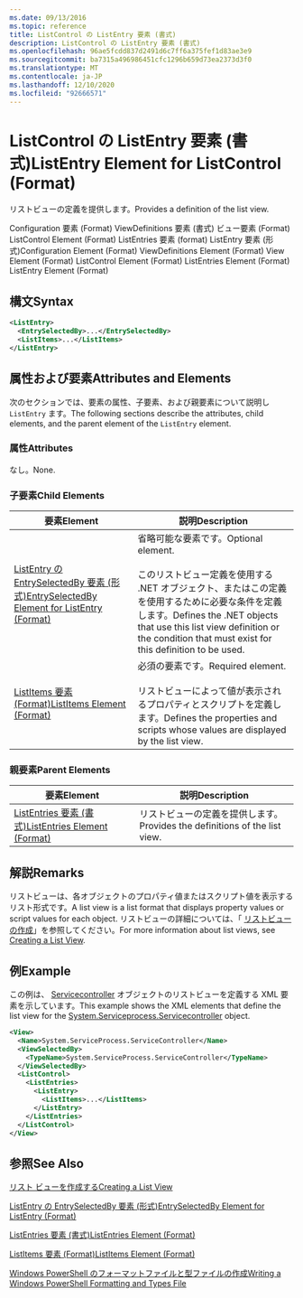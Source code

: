 ```yaml
---
ms.date: 09/13/2016
ms.topic: reference
title: ListControl の ListEntry 要素 (書式)
description: ListControl の ListEntry 要素 (書式)
ms.openlocfilehash: 96ae5fcdd837d2491d6c7ff6a375fef1d83ae3e9
ms.sourcegitcommit: ba7315a496986451cfc1296b659d73ea2373d3f0
ms.translationtype: MT
ms.contentlocale: ja-JP
ms.lasthandoff: 12/10/2020
ms.locfileid: "92666571"
---
```

# <a name="listentry-element-for-listcontrol-format"></a><span data-ttu-id="cc333-103">ListControl の ListEntry 要素 (書式)</span><span class="sxs-lookup"><span data-stu-id="cc333-103">ListEntry Element for ListControl (Format)</span></span>

<span data-ttu-id="cc333-104">リストビューの定義を提供します。</span><span class="sxs-lookup"><span data-stu-id="cc333-104">Provides a definition of the list view.</span></span>

<span data-ttu-id="cc333-105">Configuration 要素 (Format) ViewDefinitions 要素 (書式) ビュー要素 (Format) ListControl Element (Format) ListEntries 要素 (format) ListEntry 要素 (形式)</span><span class="sxs-lookup"><span data-stu-id="cc333-105">Configuration Element (Format) ViewDefinitions Element (Format) View Element (Format) ListControl Element (Format) ListEntries Element (Format) ListEntry Element (Format)</span></span>

## <a name="syntax"></a><span data-ttu-id="cc333-106">構文</span><span class="sxs-lookup"><span data-stu-id="cc333-106">Syntax</span></span>

```xml
<ListEntry>
  <EntrySelectedBy>...</EntrySelectedBy>
  <ListItems>...</ListItems>
</ListEntry>
```

## <a name="attributes-and-elements"></a><span data-ttu-id="cc333-107">属性および要素</span><span class="sxs-lookup"><span data-stu-id="cc333-107">Attributes and Elements</span></span>

<span data-ttu-id="cc333-108">次のセクションでは、要素の属性、子要素、および親要素について説明し `ListEntry` ます。</span><span class="sxs-lookup"><span data-stu-id="cc333-108">The following sections describe the attributes, child elements, and the parent element of the `ListEntry` element.</span></span>

### <a name="attributes"></a><span data-ttu-id="cc333-109">属性</span><span class="sxs-lookup"><span data-stu-id="cc333-109">Attributes</span></span>

<span data-ttu-id="cc333-110">なし。</span><span class="sxs-lookup"><span data-stu-id="cc333-110">None.</span></span>

### <a name="child-elements"></a><span data-ttu-id="cc333-111">子要素</span><span class="sxs-lookup"><span data-stu-id="cc333-111">Child Elements</span></span>

|<span data-ttu-id="cc333-112">要素</span><span class="sxs-lookup"><span data-stu-id="cc333-112">Element</span></span>|<span data-ttu-id="cc333-113">説明</span><span class="sxs-lookup"><span data-stu-id="cc333-113">Description</span></span>|
|-------------|-----------------|
|[<span data-ttu-id="cc333-114">ListEntry の EntrySelectedBy 要素 (形式)</span><span class="sxs-lookup"><span data-stu-id="cc333-114">EntrySelectedBy Element for ListEntry (Format)</span></span>](./entryselectedby-element-for-listentry-for-listcontrol-format.md)|<span data-ttu-id="cc333-115">省略可能な要素です。</span><span class="sxs-lookup"><span data-stu-id="cc333-115">Optional element.</span></span><br /><br /> <span data-ttu-id="cc333-116">このリストビュー定義を使用する .NET オブジェクト、またはこの定義を使用するために必要な条件を定義します。</span><span class="sxs-lookup"><span data-stu-id="cc333-116">Defines the .NET objects that use this list view definition or the condition that must exist for this definition to be used.</span></span>|
|[<span data-ttu-id="cc333-117">ListItems 要素 (Format)</span><span class="sxs-lookup"><span data-stu-id="cc333-117">ListItems Element (Format)</span></span>](./listitems-element-for-listentry-for-listcontrol-format.md)|<span data-ttu-id="cc333-118">必須の要素です。</span><span class="sxs-lookup"><span data-stu-id="cc333-118">Required element.</span></span><br /><br /> <span data-ttu-id="cc333-119">リストビューによって値が表示されるプロパティとスクリプトを定義します。</span><span class="sxs-lookup"><span data-stu-id="cc333-119">Defines the properties and scripts whose values are displayed by the list view.</span></span>|

### <a name="parent-elements"></a><span data-ttu-id="cc333-120">親要素</span><span class="sxs-lookup"><span data-stu-id="cc333-120">Parent Elements</span></span>

|<span data-ttu-id="cc333-121">要素</span><span class="sxs-lookup"><span data-stu-id="cc333-121">Element</span></span>|<span data-ttu-id="cc333-122">説明</span><span class="sxs-lookup"><span data-stu-id="cc333-122">Description</span></span>|
|-------------|-----------------|
|[<span data-ttu-id="cc333-123">ListEntries 要素 (書式)</span><span class="sxs-lookup"><span data-stu-id="cc333-123">ListEntries Element (Format)</span></span>](./listentries-element-for-listcontrol-format.md)|<span data-ttu-id="cc333-124">リストビューの定義を提供します。</span><span class="sxs-lookup"><span data-stu-id="cc333-124">Provides the definitions of the list view.</span></span>|

## <a name="remarks"></a><span data-ttu-id="cc333-125">解説</span><span class="sxs-lookup"><span data-stu-id="cc333-125">Remarks</span></span>

<span data-ttu-id="cc333-126">リストビューは、各オブジェクトのプロパティ値またはスクリプト値を表示するリスト形式です。</span><span class="sxs-lookup"><span data-stu-id="cc333-126">A list view is a list format that displays property values or script values for each object.</span></span> <span data-ttu-id="cc333-127">リストビューの詳細については、「 [リストビューの作成](./creating-a-list-view.md)」を参照してください。</span><span class="sxs-lookup"><span data-stu-id="cc333-127">For more information about list views, see [Creating a List View](./creating-a-list-view.md).</span></span>

## <a name="example"></a><span data-ttu-id="cc333-128">例</span><span class="sxs-lookup"><span data-stu-id="cc333-128">Example</span></span>

<span data-ttu-id="cc333-129">この例は、 [Servicecontroller](/dotnet/api/System.ServiceProcess.ServiceController) オブジェクトのリストビューを定義する XML 要素を示しています。</span><span class="sxs-lookup"><span data-stu-id="cc333-129">This example shows the XML elements that define the list view for the [System.Serviceprocess.Servicecontroller](/dotnet/api/System.ServiceProcess.ServiceController) object.</span></span>

```xml
<View>
  <Name>System.ServiceProcess.ServiceController</Name>
  <ViewSelectedBy>
    <TypeName>System.ServiceProcess.ServiceController</TypeName>
  </ViewSelectedBy>
  <ListControl>
    <ListEntries>
      <ListEntry>
        <ListItems>...</ListItems>
      </ListEntry>
    </ListEntries>
  </ListControl>
</View>
```

## <a name="see-also"></a><span data-ttu-id="cc333-130">参照</span><span class="sxs-lookup"><span data-stu-id="cc333-130">See Also</span></span>

[<span data-ttu-id="cc333-131">リスト ビューを作成する</span><span class="sxs-lookup"><span data-stu-id="cc333-131">Creating a List View</span></span>](./creating-a-list-view.md)

[<span data-ttu-id="cc333-132">ListEntry の EntrySelectedBy 要素 (形式)</span><span class="sxs-lookup"><span data-stu-id="cc333-132">EntrySelectedBy Element for ListEntry (Format)</span></span>](./entryselectedby-element-for-listentry-for-listcontrol-format.md)

[<span data-ttu-id="cc333-133">ListEntries 要素 (書式)</span><span class="sxs-lookup"><span data-stu-id="cc333-133">ListEntries Element (Format)</span></span>](./listentries-element-for-listcontrol-format.md)

[<span data-ttu-id="cc333-134">ListItems 要素 (Format)</span><span class="sxs-lookup"><span data-stu-id="cc333-134">ListItems Element (Format)</span></span>](./listitems-element-for-listentry-for-listcontrol-format.md)

[<span data-ttu-id="cc333-135">Windows PowerShell のフォーマットファイルと型ファイルの作成</span><span class="sxs-lookup"><span data-stu-id="cc333-135">Writing a Windows PowerShell Formatting and Types File</span></span>](./writing-a-powershell-formatting-file.md)
